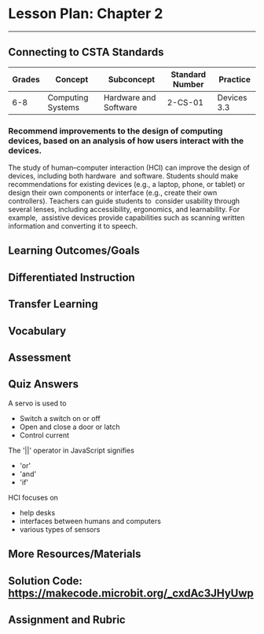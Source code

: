 # Lesson Plan: Chapter 2
---
## Connecting to CSTA Standards

Grades | Concept | Subconcept | Standard Number | Practice
---|---|---|---|---
6-8 | Computing Systems | Hardware and Software | 2-CS-01 | Devices 3.3 |

### Recommend improvements to the design of computing devices, based on an analysis of how users interact with the devices.

The study of human–computer interaction (HCI) can improve the design of devices, including both hardware  and software. Students should make recommendations for existing devices (e.g., a laptop, phone, or tablet) or  design their own components or interface (e.g., create their own controllers). Teachers can guide students to  consider usability through several lenses, including accessibility, ergonomics, and learnability. For example,  assistive devices provide capabilities such as scanning written information and converting it to speech.

## Learning Outcomes/Goals
## Differentiated Instruction
## Transfer Learning
## Vocabulary
## Assessment
## Quiz Answers

A servo is used to 
 - Switch a switch on or off
 - <span class="highlight">Open and close a door or latch</span>
 - Control current

The '||' operator in JavaScript signifies
 - <span class="highlight">'or'</span>
 - 'and'
 - 'if'

 HCI focuses on
 - help desks
 - <span class="highlight">interfaces between humans and computers</span>
 - various types of sensors

## More Resources/Materials
## Solution Code: https://makecode.microbit.org/_cxdAc3JHyUwp
## Assignment and Rubric